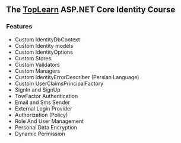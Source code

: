 ## The [TopLearn](https://toplearn.com/c/YEK) ASP.NET Core Identity Course


### Features

- Custom IdentityDbContext
- Custom Identity models
- Custom IdentityOptions
- Custom Stores
- Custom Validators
- Custom Managers
- Custom IdentityErrorDescriber (Persian Language)
- Custom UserClaimsPrincipalFactory
- SignIn and SignUp
- TowFactor Authentication
- Email and Sms Sender
- External Login Provider
- Authorization (Policy)
- Role And User Management
- Personal Data Encryption
- Dynamic Permission
